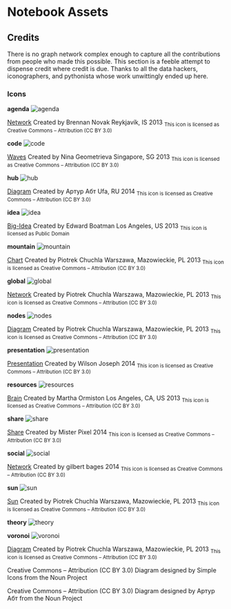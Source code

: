 
# Notebook Assets

## Credits

There is no graph network complex enough to capture all the
contributions from people who made this possible. This section
is a feeble attempt to dispense credit where credit is due. Thanks to
all the data hackers, iconographers, and pythonista whose work
unwittingly ended up here.

### Icons

**agenda**
![agenda](http://drostehk.github.io/notebook-assets/agenda.png)

[Network](http://thenounproject.com/term/network/21266/#_=_)
Created by Brennan Novak
Reykjavík, IS 2013
<sub>This icon is licensed as Creative Commons – Attribution (CC BY 3.0)</sub>


**code**
![code](http://drostehk.github.io/notebook-assets/code.png)

[Waves](http://thenounproject.com/term/waves/37421/)
Created by Nina Geometrieva
Singapore, SG 2013
<sub>This icon is licensed as Creative Commons – Attribution (CC BY 3.0)</sub>


**hub**
![hub](http://drostehk.github.io/notebook-assets/hub.png)

[Diagram](http://thenounproject.com/term/diagram/37720/) 
Created by Артур Абт
Ufa, RU 2014
<sub>This icon is licensed as Creative Commons – Attribution (CC BY 3.0)</sub>


**idea**
![idea](http://drostehk.github.io/notebook-assets/idea.png)

[Big-Idea](http://thenounproject.com/term/big-idea/13679/) 
Created by Edward Boatman
Los Angeles, US 2013
<sub>This icon is licensed as Public Domain</sub>


**mountain**
![mountain](http://drostehk.github.io/notebook-assets/mountain.png)

[Chart](http://thenounproject.com/term/chart/21538/)
Created by Piotrek Chuchla
Warszawa, Mazowieckie, PL 2013
<sub>This icon is licensed as Creative Commons – Attribution (CC BY 3.0)</sub>


**global**
![global](http://drostehk.github.io/notebook-assets/global.png)

[Network](http://thenounproject.com/term/network/21549/) 
Created by Piotrek Chuchla
Warszawa, Mazowieckie, PL 2013
<sub>This icon is licensed as Creative Commons – Attribution (CC BY 3.0)</sub>


**nodes**
![nodes](http://drostehk.github.io/notebook-assets/nodes.png)

[Diagram](http://thenounproject.com/term/diagram/21548/) 
Created by Piotrek Chuchla
Warszawa, Mazowieckie, PL 2013
<sub>This icon is licensed as Creative Commons – Attribution (CC BY 3.0)</sub>


**presentation**
![presentation](http://drostehk.github.io/notebook-assets/presentation.png)

[Presentation](http://thenounproject.com/term/presentation/41409/)
Created by Wilson Joseph
2014
<sub>This icon is licensed as Creative Commons – Attribution (CC BY 3.0)</sub>


**resources**
![resources](http://drostehk.github.io/notebook-assets/resources.png)

[Brain](http://thenounproject.com/term/brain/14956/)
Created by Martha Ormiston
Los Angeles, CA, US 2013
<sub>This icon is licensed as Creative Commons – Attribution (CC BY 3.0)</sub>


**share**
![share](http://drostehk.github.io/notebook-assets/share.png)

[Share](http://thenounproject.com/term/share/33023/)
Created by Mister Pixel
2014
<sub>This icon is licensed as Creative Commons – Attribution (CC BY 3.0)</sub>


**social**
![social](http://drostehk.github.io/notebook-assets/social.png)

[Network](http://thenounproject.com/term/network/54119/)
Created by gilbert bages
2014
<sub>This icon is licensed as Creative Commons – Attribution (CC BY 3.0)</sub>


**sun**
![sun](http://drostehk.github.io/notebook-assets/sun.png)

[Sun](http://thenounproject.com/term/sun/21536/)
Created by Piotrek Chuchla
Warszawa, Mazowieckie, PL 2013
<sub>This icon is licensed as Creative Commons – Attribution (CC BY 3.0)</sub>


**theory**
![theory](http://drostehk.github.io/notebook-assets/theory.png)


**voronoi**
![voronoi](http://drostehk.github.io/notebook-assets/voronoi.png)

[Diagram](http://thenounproject.com/term/diagram/21547/) 
Created by Piotrek Chuchla
Warszawa, Mazowieckie, PL 2013
<sub>This icon is licensed as Creative Commons – Attribution (CC BY 3.0)</sub>


Creative Commons – Attribution (CC BY 3.0) Diagram designed by Simple
Icons from the Noun Project

Creative Commons – Attribution (CC BY 3.0) Diagram designed by Артур Абт
from the Noun Project



